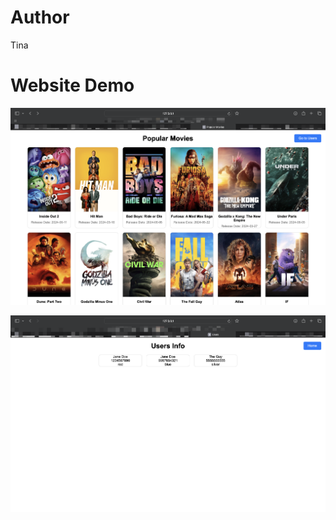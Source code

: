 # Author
Tina

# Website Demo

![Movies](https://github.com/tina94happy/Simple-FastAPI-Demo/blob/main/pictures/homePage.png)

![Users](https://github.com/tina94happy/Simple-FastAPI-Demo/blob/main/pictures/usersPage.png)


